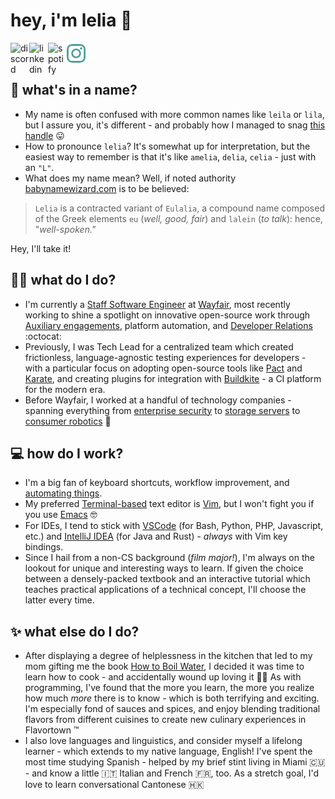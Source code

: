 # hey, i'm lelia 🍍

<a href="https://discord.gg/A3Rx4cNC">
  <img align="left" alt="discord" width="30px" src="https://raw.githubusercontent.com/lelia/peterthehan/master/assets/discord.svg" />
</a>
<a href="https://www.linkedin.com/in/le1ia/">
  <img align="left" alt="linkedin" width="30px" src="https://raw.githubusercontent.com/lelia/peterthehan/master/assets/linkedin.svg" />
</a>
<a href="https://open.spotify.com/user/bluenowhere?si=RIwlItGKSh6IkQkYCKfYyQ">
  <img align="left" alt="spotify" width="30px" src="https://raw.githubusercontent.com/lelia/peterthehan/master/assets/spotify.svg" />
</a>
<a href="https://www.instagram.com/le1ia">
  <img align="left" alt="instagram" width="30px" src="https://raw.githubusercontent.com/lelia/peterthehan/master/assets/instagram.svg" />
</a>

<br />
<br />

## 🤔 what's in a name?

- My name is often confused with more common names like `leila` or `lila`, but I assure you, it's different - and probably how I managed to snag [this handle](https://github.com/lelia) 😛
- How to pronounce `lelia`? It's somewhat up for interpretation, but the easiest way to remember is that it's like `amelia`, `delia`, `celia` - just with an `"L"`.
- What does my name mean? Well, if noted authority [babynamewizard.com](https://www.babynamewizard.com/baby-name/girl/lelia) is to be believed: 
> `Lelia` is a contracted variant of `Eulalia`, a compound name composed of the Greek elements `eu` (_well, good, fair_) and `lalein` (_to talk_): hence, "_well-spoken."_

Hey, I'll take it!

## 👩‍💻 what do I do?

- I'm currently a [Staff Software Engineer](https://www.linkedin.com/in/le1ia) at [Wayfair](https://github.com/wayfair), most recently working to shine a spotlight on innovative open-source work through [Auxiliary engagements](https://tech.wayfair.com/2020/06/what-is-auxiliary-engineering/), platform automation, and [Developer Relations](https://slack.engineering/defining-a-career-path-for-developer-relations/) :octocat:
- Previously, I was Tech Lead for a centralized team which created frictionless, language-agnostic testing experiences for developers - with a particular focus on adopting open-source tools like [Pact](https://github.com/pact-foundation) and [Karate](https://github.com/intuit/karate), and creating plugins for integration with [Buildkite](https://github.com/buildkite) - a CI platform for the modern era.
- Before Wayfair, I worked at a handful of technology companies - spanning everything from [enterprise security](https://www.sophos.com/) to [storage servers](https://editshare.com/) to [consumer robotics](http://jibo.com/) 🤖

## 💻 how do I work?

- I'm a big fan of keyboard shortcuts, workflow improvement, and [automating things](https://github.com/lelia/easy-mac).
- My preferred [Terminal-based](https://iterm2.com/) text editor is [Vim](https://www.vim.org/), but I won't fight you if you use [Emacs](https://www.gnu.org/software/emacs/) 🤓
- For IDEs, I tend to stick with [VSCode](https://github.com/microsoft/vscode) (for Bash, Python, PHP, Javascript, etc.) and [IntelliJ IDEA](https://www.jetbrains.com/idea/) (for Java and Rust) - _always_ with Vim key bindings.
- Since I hail from a non-CS background (_film major!_), I'm always on the lookout for unique and interesting ways to learn. If given the choice between a densely-packed textbook and an interactive tutorial which teaches practical applications of a technical concept, I'll choose the latter every time.

## ✨ what else do I do?

- After displaying a degree of helplessness in the kitchen that led to my mom gifting me the book [How to Boil Water](https://www.amazon.com/Boil-Water-Food-Network-Kitchens/dp/0696226863), I decided it was time to learn how to cook - and accidentally wound up loving it 👩‍🍳 As with programming, I've found that the more you learn, the more you realize how much _more_ there is to know - which is both terrifying and exciting. I'm especially fond of sauces and spices, and enjoy blending traditional flavors from different cuisines to create new culinary experiences in Flavortown ™️
- I also love languages and linguistics, and consider myself a lifelong learner - which extends to my native language, English! I've spent the most time studying Spanish - helped by my brief stint living in Miami 🇨🇺 - and know a little 🇮🇹 Italian and French 🇫🇷, too. As a stretch goal, I'd love to learn conversational Cantonese 🇭🇰
